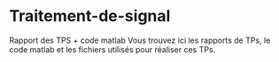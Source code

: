 # Traitement-de-signal
Rapport des TPS + code matlab
Vous trouvez ici les rapports de TPs, le code matlab et les fichiers utilisés pour réaliser ces TPs.

